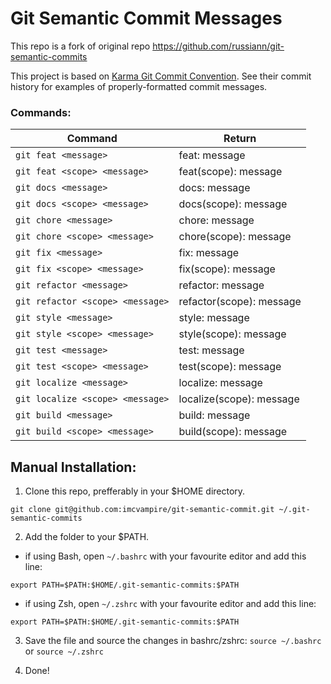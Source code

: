 # Git Semantic Commit Messages

This repo is a fork of original repo https://github.com/russiann/git-semantic-commits

This project is based on [Karma Git Commit Convention](http://karma-runner.github.io/1.0/dev/git-commit-msg.html).
See their commit history for examples of properly-formatted commit messages.

### Commands:

| Command                           | Return                          |
| ---------------------             | ------------------------------- |
| `git feat <message>`              | feat: message                   |
| `git feat <scope> <message>`      | feat(scope): message            |
| `git docs <message>`              | docs: message                   |
| `git docs <scope> <message>`      | docs(scope): message            |
| `git chore <message>`             | chore: message                  |
| `git chore <scope> <message>`     | chore(scope): message           |
| `git fix <message>`               | fix: message                    |
| `git fix <scope> <message>`       | fix(scope): message             |
| `git refactor <message>`          | refactor: message               |
| `git refactor <scope> <message>`  | refactor(scope): message        |
| `git style <message>`             | style: message                  |
| `git style <scope> <message>`     | style(scope): message           |
| `git test <message>`              | test: message                   |
| `git test <scope> <message>`      | test(scope): message            |
| `git localize <message>`          | localize: message               |
| `git localize <scope> <message>`  | localize(scope): message        |
| `git build <message>`             | build: message                  |
| `git build <scope> <message>`     | build(scope): message           |


## Manual Installation:

1. Clone this repo, prefferably in your $HOME directory.
```
git clone git@github.com:imcvampire/git-semantic-commit.git ~/.git-semantic-commits
```

2. Add the folder to your $PATH.
  * if using Bash, open ```~/.bashrc``` with your favourite editor and add this line:
  ```
  export PATH=$PATH:$HOME/.git-semantic-commits:$PATH
  ```
  * if using Zsh, open ```~/.zshrc``` with your favourite editor and add this line:
  ```
  export PATH=$PATH:$HOME/.git-semantic-commits:$PATH
  ```

3. Save the file and source the changes in bashrc/zshrc: ```source ~/.bashrc``` or ```source ~/.zshrc```

4. Done!
